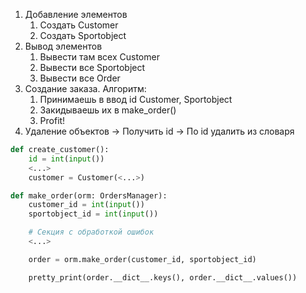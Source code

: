 1. Добавление элементов
   1. Создать Customer
   2. Создать Sportobject
2. Вывод элементов
   1. Вывести там всех Customer
   2. Вывести все Sportobject
   3. Вывести все Order
3. Создание заказа. Алгоритм:
   1. Принимаешь в ввод id Customer, Sportobject
   2. Закидываешь их в make_order()
   3. Profit!
4. Удаление объектов -> Получить id -> По id удалить из словаря

```python
def create_customer():
    id = int(input())
    <...>
    customer = Customer(<...>)

def make_order(orm: OrdersManager):
    customer_id = int(input())
    sportobject_id = int(input())

    # Секция с обработкой ошибок
    <...>

    order = orm.make_order(customer_id, sportobject_id)

    pretty_print(order.__dict__.keys(), order.__dict__.values())
```